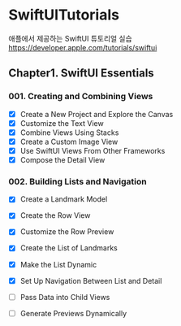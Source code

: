 # SwiftUITutorials
애플에서 제공하는 SwiftUI 튜토리얼 실습
https://developer.apple.com/tutorials/swiftui

## Chapter1. SwiftUI Essentials
### 001. Creating and Combining Views
- [x] Create a New Project and Explore the Canvas
- [x] Customize the Text View
- [x] Combine Views Using Stacks
- [x] Create a Custom Image View
- [x] Use SwiftUI Views From Other Frameworks
- [x] Compose the Detail View

### 002. Building Lists and Navigation
- [x] Create a Landmark Model
- [x] Create the Row View
- [x] Customize the Row Preview
- [x] Create the List of Landmarks
- [x] Make the List Dynamic
- [x] Set Up Navigation Between List and Detail
- [ ] Pass Data into Child Views
- [ ] Generate Previews Dynamically

